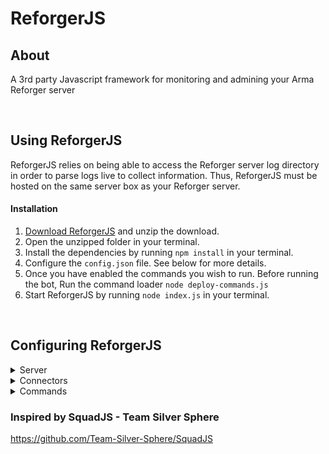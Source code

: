 # ReforgerJS 

## **About**
A 3rd party Javascript framework for monitoring and admining your Arma Reforger server

<br>

## **Using ReforgerJS**
ReforgerJS relies on being able to access the Reforger server log directory in order to parse logs live to collect information. Thus, ReforgerJS must be hosted on the same server box as your Reforger server.

#### Installation
1. [Download ReforgerJS](https://github.com/ZSU-GG-Reforger/ReforgerJS/releases/latest) and unzip the download.
2. Open the unzipped folder in your terminal.
3. Install the dependencies by running `npm install` in your terminal.
4. Configure the `config.json` file. See below for more details.
5. Once you have enabled the commands you wish to run. Before running the bot, Run the command loader `node deploy-commands.js`
6. Start ReforgerJS by running `node index.js` in your terminal.

<br>

## **Configuring ReforgerJS**
<details>
  <summary>Server</summary>

## Server Configuration


  ```json
  "server": {
    "id": 1,
    "name": "SERVER NAME",
    "host": "xxx.xxx.xxx.xxx",
    "queryPort": 00000,
    "rconPort": 00000,
    "rconPassword": "password",
    "logReaderMode": "tail",
    "logDir": "C:/path/to/reforger/log/folder",
  },
  "consoleLogLevel": "info",
  "outputLogLevel": "info",
  ```
* `id` - An integer ID to uniquely identify the server.
* `name` - The Name of the server. Used by several plugins.
* `host` - The IP of the server.
* `queryPort` - The query port of the server.
* `rconPort` - The RCON port of the server.
* `rconPassword` - The RCON password of the server.
* `logReaderMode` - `tail` will read from a local log file, Future plans for `FTP`/`SFTP`
* `logDir` - The folder where your Reforger logs are saved.

* `consoleLogLevel` - Level of logging to be logged to the console
* `outputLogLevel` - Level of logging to be logged to the saved log files
Log Levels: `verbose` | `info` | `warn` | `error`

  ---
</details>

<details>
  <summary>Connectors</summary>

## Connector Configuration

Connectors allow ReforgerJS to communicate with external resources.

##### Discord
Connects to Discord via `discord.js`.
  ```json
  "connectors": {
    "discord": {
      "token": "",
      "clientId":"",
      "guildId": ""
    }
  },
  ```
* `token` - Discord bot login token.
* `clientId` - ClientID of the bot.
* `guildId` - GuildID of the server your are wanting to connect to.


##### Databases
ReforgerJS uses MySQL for data saved by plugins

  ```json
    "mysql": {
      "enabled": false,
      "host": "host",
      "port": 3306,
      "username": "",
      "password": "",
      "database": "",
      "dialect": ""
    }
  ```

  ---
</details>

<details>
  <summary>Commands</summary>

## Discord Commands Configuration

Commands include a permission system. They can be restricted to select discord Roles.

##### Roles
List of Discord Role IDs
  ```json
  "roles": {
    "roleName": "discord RoleID",
    "roleName1": "discord RoleID",
    "roleName2": "discord RoleID",
    "roleName3": "discord RoleID"
  }
  ```
Role names can be customised. These names are used for `roleLevels`


##### RoleLevels
Role levels are the permission levels allocted to your discord roles. For example; Level 1 has full access to every command, Level 3 can only access level 3 or lower commands

  ```json
  "roleLevels": {
    "1": [
      "roleName",
      "roleName1"
    ],
    "2": [
      "roleName2"
    ],
    "3": [
      "roleName3"
    ]
  }
  ```

##### Commands
Discord Slash Commands

  ```json
  "commands": [
    {
      "command": "whois",
      "enabled": false,
      "commandLevel": 3
    }
  ],
  ```
* `command` - Command name, Must match name to the command located in the `commands` folder
* `enabled` - Enabled the command. `deploy-commands` will only load commands that are enabled in teh config
* `commandLevel` - Permission level to allocate command to.

  ---
</details>

### Inspired by SquadJS - Team Silver Sphere
https://github.com/Team-Silver-Sphere/SquadJS